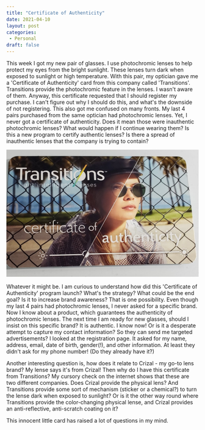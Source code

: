 ```yaml
---
title: "Certificate of Authenticity"
date: 2021-04-10
layout: post
categories:
 - Personal
draft: false
---
```

This week I got my new pair of glasses. I use photochromic lenses to help protect my eyes from the bright sunlight. These lenses turn dark when exposed to sunlight or high temperature. With this pair, my optician gave me a 'Certificate of Authenticity' card from this company called 'Transitions'. Transitions provide the photochromic feature in the lenses. I wasn't aware of them. Anyway, this certificate requested that I should register my purchase. I can't figure out why I should do this, and what's the downside of not registering. This also got me confused on many fronts. My last 4 pairs purchased from the same optician had photochromic lenses. Yet, I never got a certificate of authenticity. Does it mean those were inauthentic photochromic lenses? What would happen if I continue wearing them? Is this a new program to certify authentic lenses? Is there a spread of inauthentic lenses that the company is trying to contain? 

![](/img/2021/certificate-of-authenticity/certificate.jpg)

Whatever it might be. I am curious to understand how did this 'Certificate of Authenticity' program launch? What's the strategy? What could be the end goal? Is it to increase brand awareness? That is one possibility. Even though my last 4 pairs had photochromic lenses, I never asked for a specific brand. Now I know about a product, which guarantees the authenticity of photochromic lenses. The next time I am ready for new glasses, should I insist on this specific brand? It is authentic. I know now! Or is it a desperate attempt to capture my contact information? So they can send me targeted advertisements? I looked at the registration page. It asked for my name, address, email, date of birth, gender(!), and other information. At least they didn't ask for my phone number! (Do they already have it?)

Another interesting question is, how does it relate to Crizal - my go-to lens brand? My lense says it's from Crizal! Then why do I have this certificate from Transitions? My cursory check on the internet shows that these are two different companies. Does Crizal provide the physical lens? And Transitions provide some sort of mechanism (sticker or a chemical?) to turn the lense dark when exposed to sunlight? Or is it the other way round where Transitions provide the color-changing physical lense, and Crizal provides an anti-reflective, anti-scratch coating on it?

This innocent little card has raised a lot of questions in my mind. 



